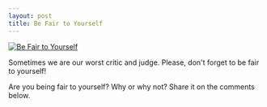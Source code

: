 ```yaml
---
layout: post
title: Be Fair to Yourself
---
```


[![Be Fair to Yourself](http://img.youtube.com/vi/MKd9jNT8Ix8/0.jpg)](http://www.youtube.com/watch?v=MKd9jNT8Ix8 "Be Fair to Yourself")

Sometimes we are our worst critic and judge. Please, don't forget to be fair to yourself!

Are you being fair to yourself? Why or why not? Share it on the comments below.
